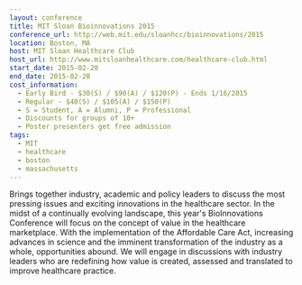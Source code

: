 ```yaml
---
layout: conference
title: MIT Sloan Bioinnovations 2015
conference_url: http://web.mit.edu/sloanhcc/bioinnovations/2015
location: Boston, MA
host: MIT Sloan Healthcare Club
host_url: http://www.mitsloanhealthcare.com/healthcare-club.html
start_date: 2015-02-20
end_date: 2015-02-20
cost_information:
  - Early Bird - $30(S) / $90(A) / $120(P) - Ends 1/16/2015
  - Regular - $40(S) / $105(A) / $150(P)
  - S = Student, A = Alumni, P = Professional
  - Discounts for groups of 10+
  - Poster presenters get free admission
tags:
  - MIT
  - healthcare
  - boston
  - massachusetts
---
```


Brings together industry, academic and policy leaders to discuss the most pressing issues
and exciting innovations in the healthcare sector. In the midst of a continually evolving
landscape, this year's BioInnovations Conference will focus on the concept of value in the
healthcare marketplace. With the implementation of the Affordable Care Act, increasing advances
in science and the imminent transformation of the industry as a whole, opportunities abound.
We will engage in discussions with industry leaders who are redefining how value is created,
assessed and translated to improve healthcare practice.
